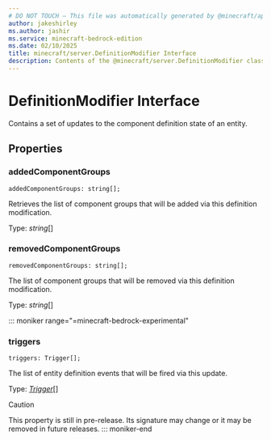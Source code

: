 ```yaml
---
# DO NOT TOUCH — This file was automatically generated by @minecraft/api-docs-generator, to report problems file an issue at https://github.com/Mojang/minecraft-scripting-libraries
author: jakeshirley
ms.author: jashir
ms.service: minecraft-bedrock-edition
ms.date: 02/10/2025
title: minecraft/server.DefinitionModifier Interface
description: Contents of the @minecraft/server.DefinitionModifier class.
---
```

# DefinitionModifier Interface

Contains a set of updates to the component definition state of an entity.

## Properties

### **addedComponentGroups**
`addedComponentGroups: string[];`

Retrieves the list of component groups that will be added via this definition modification.

Type: *string*[]

### **removedComponentGroups**
`removedComponentGroups: string[];`

The list of component groups that will be removed via this definition modification.

Type: *string*[]

::: moniker range="=minecraft-bedrock-experimental"
### **triggers**
`triggers: Trigger[];`

The list of entity definition events that will be fired via this update.

Type: [*Trigger*](Trigger.md)[]

> [!CAUTION]
> This property is still in pre-release.  Its signature may change or it may be removed in future releases.
::: moniker-end
